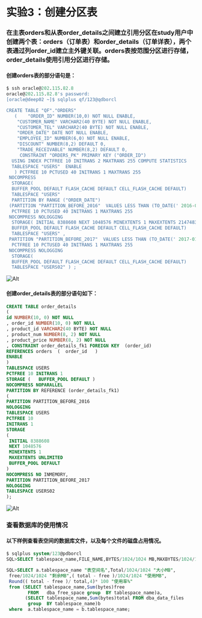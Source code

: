 # 实验3：创建分区表

### 在主表orders和从表order_details之间建立引用分区在study用户中创建两个表：orders（订单表）和order_details（订单详表），两个表通过列order_id建立主外键关联。orders表按范围分区进行存储，order_details使用引用分区进行存储。
#### 创建orders表的部分语句是：
```sql
$ ssh oracle@202.115.82.8
oracle@202.115.82.8's password:
[oracle@deep02 ~]$ sqlplus qf/123@qdborcl

CREATE TABLE "QF"."ORDERS" 
   (	"ORDER_ID" NUMBER(10,0) NOT NULL ENABLE, 
	"CUSTOMER_NAME" VARCHAR2(40 BYTE) NOT NULL ENABLE, 
	"CUSTOMER_TEL" VARCHAR2(40 BYTE) NOT NULL ENABLE, 
	"ORDER_DATE" DATE NOT NULL ENABLE, 
	"EMPLOYEE_ID" NUMBER(6,0) NOT NULL ENABLE, 
	"DISCOUNT" NUMBER(8,2) DEFAULT 0, 
	"TRADE_RECEIVABLE" NUMBER(8,2) DEFAULT 0, 
	 CONSTRAINT "ORDERS_PK" PRIMARY KEY ("ORDER_ID")
  USING INDEX PCTFREE 10 INITRANS 2 MAXTRANS 255 COMPUTE STATISTICS 
  TABLESPACE "USERS"  ENABLE
   ) PCTFREE 10 PCTUSED 40 INITRANS 1 MAXTRANS 255 
 NOCOMPRESS 
  STORAGE(
  BUFFER_POOL DEFAULT FLASH_CACHE DEFAULT CELL_FLASH_CACHE DEFAULT)
  TABLESPACE "USERS" 
  PARTITION BY RANGE ("ORDER_DATE") 
 (PARTITION "PARTITION_BEFORE_2016"  VALUES LESS THAN (TO_DATE(' 2016-01-01 00:00:00', 'SYYYY-MM-DD HH24:MI:SS', 'NLS_CALENDAR=GREGORIAN'))   NO INMEMORY SEGMENT CREATION DEFERRED 
  PCTFREE 10 PCTUSED 40 INITRANS 1 MAXTRANS 255 
 NOCOMPRESS NOLOGGING 
  STORAGE( INITIAL 8388608 NEXT 1048576 MINEXTENTS 1 MAXEXTENTS 2147483645
  BUFFER_POOL DEFAULT FLASH_CACHE DEFAULT CELL_FLASH_CACHE DEFAULT)
  TABLESPACE "USERS" , 
 PARTITION "PARTITION_BEFORE_2017"  VALUES LESS THAN (TO_DATE(' 2017-01-01 00:00:00', 'SYYYY-MM-DD HH24:MI:SS', 'NLS_CALENDAR=GREGORIAN')) SEGMENT CREATION DEFERRED 
  PCTFREE 10 PCTUSED 40 INITRANS 1 MAXTRANS 255 
 NOCOMPRESS NOLOGGING 
  STORAGE(
  BUFFER_POOL DEFAULT FLASH_CACHE DEFAULT CELL_FLASH_CACHE DEFAULT)
  TABLESPACE "USERS02" ) ;  

```
![Alt](https://github.com/fangqi201610414409/Oracle/blob/master/test3/%7B%259B%7DHA%5BKEE40K%24BH%5D%60LZ%7DS.png)
  

#### 创建order_details表的部分语句如下：
```sql
CREATE TABLE order_details 
(
id NUMBER(10, 0) NOT NULL 
, order_id NUMBER(10, 0) NOT NULL
, product_id VARCHAR2(40 BYTE) NOT NULL 
, product_num NUMBER(8, 2) NOT NULL 
, product_price NUMBER(8, 2) NOT NULL 
, CONSTRAINT order_details_fk1 FOREIGN KEY  (order_id)
REFERENCES orders  (  order_id   )
ENABLE 
) 
TABLESPACE USERS 
PCTFREE 10 INITRANS 1 
STORAGE (   BUFFER_POOL DEFAULT ) 
NOCOMPRESS NOPARALLEL
PARTITION BY REFERENCE (order_details_fk1)
(
PARTITION PARTITION_BEFORE_2016 
NOLOGGING 
TABLESPACE USERS
PCTFREE 10 
INITRANS 1 
STORAGE 
( 
 INITIAL 8388608 
 NEXT 1048576 
 MINEXTENTS 1 
 MAXEXTENTS UNLIMITED 
 BUFFER_POOL DEFAULT 
) 
NOCOMPRESS NO INMEMORY, 
PARTITION PARTITION_BEFORE_2017 
NOLOGGING 
TABLESPACE USERS02
);
```
![Alt](https://github.com/fangqi201610414409/Oracle/blob/master/test3/A_0%24FSD%5D5~C%7BE%5DXF%7B%40BHAFA.png)

### 查看数据库的使用情况

#### 以下样例查看表空间的数据库文件，以及每个文件的磁盘占用情况。


```sql
$ sqlplus system/123@pdborcl
SQL>SELECT tablespace_name,FILE_NAME,BYTES/1024/1024 MB,MAXBYTES/1024/1024 MAX_MB,autoextensible FROM dba_data_files  WHERE  tablespace_name='USERS';

SQL>SELECT a.tablespace_name "表空间名",Total/1024/1024 "大小MB",
 free/1024/1024 "剩余MB",( total - free )/1024/1024 "使用MB",
 Round(( total - free )/ total,4)* 100 "使用率%"
 from (SELECT tablespace_name,Sum(bytes)free
        FROM   dba_free_space group  BY tablespace_name)a,
       (SELECT tablespace_name,Sum(bytes)total FROM dba_data_files
        group  BY tablespace_name)b
 where  a.tablespace_name = b.tablespace_name;
```

